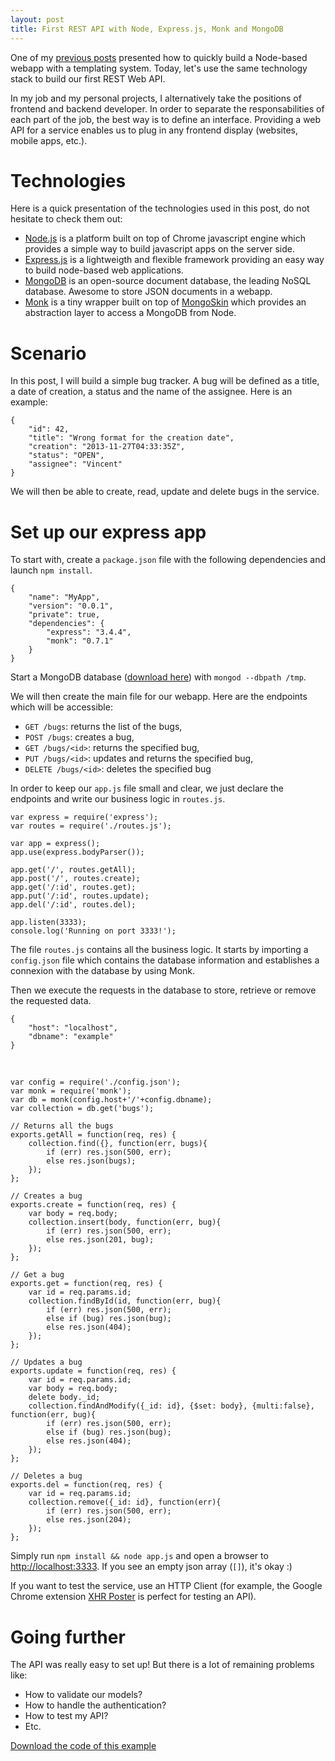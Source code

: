 ```yaml
---
layout: post
title: First REST API with Node, Express.js, Monk and MongoDB
---
```


One of my <a href="/2013/11/18/first-app-using-express-and-jade.html">previous posts</a> presented how to quickly build a Node-based webapp with a templating system. Today, let's use the same technology stack to build our first REST Web API.

In my job and my personal projects, I alternatively take the positions of frontend and backend developer. In order to separate the responsabilities of each part of the job, the best way is to define an interface. Providing a web API for a service enables us to plug in any frontend display (websites, mobile apps, etc.).

<!--more-->

# Technologies

Here is a quick presentation of the technologies used in this post, do not hesitate to check them out:
* [Node.js](http://nodejs.org) is a platform built on top of Chrome javascript engine which provides a simple way to build javascript apps on the server side.
* [Express.js](http://expressjs.com) is a lightweigth and flexible framework providing an easy way to build node-based web applications.
* [MongoDB](http://www.mongodb.org/) is an open-source document database, the leading NoSQL database. Awesome to store JSON documents in a webapp.
* [Monk](https://github.com/LearnBoost/monk) is a tiny wrapper built on top of [MongoSkin]() which provides an abstraction layer to access a MongoDB from Node.

# Scenario

In this post, I will build a simple bug tracker. A bug will be defined as a title, a date of creation, a status and the name of the assignee. Here is an example:

	{
		"id": 42,
		"title": "Wrong format for the creation date",
		"creation": "2013-11-27T04:33:35Z",
		"status": "OPEN",
		"assignee": "Vincent"
	}

We will then be able to create, read, update and delete bugs in the service.

# Set up our express app

To start with, create a `package.json` file with the following dependencies and launch `npm install`.

	{
		"name": "MyApp",
		"version": "0.0.1",
		"private": true,
		"dependencies": {
			"express": "3.4.4",
			"monk": "0.7.1"
		}
	}

Start a MongoDB database ([download here](http://www.mongodb.org/)) with `mongod --dbpath /tmp`.

We will then create the main file for our webapp. Here are the endpoints which will be accessible:
* `GET /bugs`: returns the list of the bugs,
* `POST /bugs`: creates a bug,
* `GET /bugs/<id>`: returns the specified bug,
* `PUT /bugs/<id>`: updates and returns the specified bug,
* `DELETE /bugs/<id>`: deletes the specified bug

In order to keep our `app.js` file small and clear, we just declare the endpoints and write our business logic in `routes.js`.

	var express = require('express');
	var routes = require('./routes.js');
	 
	var app = express();
	app.use(express.bodyParser());
	 
	app.get('/', routes.getAll);
	app.post('/', routes.create);
	app.get('/:id', routes.get);
	app.put('/:id', routes.update);
	app.del('/:id', routes.del);
	 
	app.listen(3333);
	console.log('Running on port 3333!');

The file `routes.js` contains all the business logic. It starts by importing a `config.json` file which contains the database information and establishes a connexion with the database by using Monk.

Then we execute the requests in the database to store, retrieve or remove the requested data.

	{
		"host": "localhost",
		"dbname": "example"
	}

&nbsp;

	var config = require('./config.json');
	var monk = require('monk');
	var db = monk(config.host+'/'+config.dbname);
	var collection = db.get('bugs');
	 
	// Returns all the bugs
	exports.getAll = function(req, res) {
		collection.find({}, function(err, bugs){
			if (err) res.json(500, err);
			else res.json(bugs);
		});
	};
	 
	// Creates a bug
	exports.create = function(req, res) {
		var body = req.body;
		collection.insert(body, function(err, bug){
			if (err) res.json(500, err);
			else res.json(201, bug);
		});
	};
	 
	// Get a bug
	exports.get = function(req, res) {
		var id = req.params.id;
		collection.findById(id, function(err, bug){
			if (err) res.json(500, err);
			else if (bug) res.json(bug);
			else res.json(404);
		});
	};
	 
	// Updates a bug
	exports.update = function(req, res) {
		var id = req.params.id;
		var body = req.body;
		delete body._id;
		collection.findAndModify({_id: id}, {$set: body}, {multi:false}, function(err, bug){
			if (err) res.json(500, err);
			else if (bug) res.json(bug);
			else res.json(404);
		});
	};
	 
	// Deletes a bug
	exports.del = function(req, res) {
		var id = req.params.id;
		collection.remove({_id: id}, function(err){
			if (err) res.json(500, err);
			else res.json(204);
		});
	};

Simply run `npm install && node app.js` and open a browser to [http://localhost:3333](http://localhost:3333). If you see an empty json array (`[]`), it's okay :)

If you want to test the service, use an HTTP Client (for example, the Google Chrome extension [XHR Poster](https://chrome.google.com/webstore/detail/xhr-poster/akdbimilobjkfhgamdhneckaifceicen) is perfect for testing an API).

# Going further

The API was really easy to set up! But there is a lot of remaining problems like:
* How to validate our models?
* How to handle the authentication?
* How to test my API?
* Etc.

<a href="http://github.com/vdurmont/express-monk-mongodb-example" class="btn btn-primary">Download the code of this example</a>